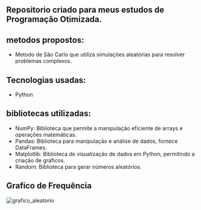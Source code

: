 ## Repositorio criado para meus estudos de Programação Otimizada.

## metodos propostos:
- Metodo de São Carlo que utiliza simulações aleatórias para resolver problemas complexos.

## Tecnologias usadas:
- Python

## bibliotecas utilizadas:
- NumPy: Biblioteca que permite a manipulação eficiente de arrays e operações matemáticas.
- Pandas: Biblioteca para manipulação e análise de dados, fornece DataFrames.
- Matplotlib: Biblioteca de visualização de dados em Python, permitindo a criação de gráficos.
- Random: Biblioteca para gerar números aleatórios.

## Grafico de Frequência 
![grafico_aleatorio](https://github.com/user-attachments/assets/dc2005ce-d3de-4b35-9b88-3e42dbf83a2d)